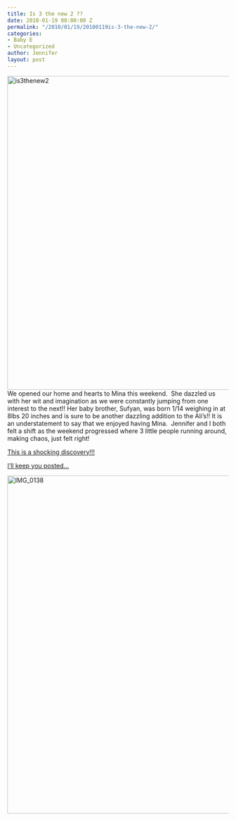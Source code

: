 ```yaml
---
title: Is 3 the new 2 ??
date: 2010-01-19 00:00:00 Z
permalink: "/2010/01/19/20100119is-3-the-new-2/"
categories:
- Baby E
- Uncategorized
author: Jennifer
layout: post
---
```


<img title="is3thenew2" height="713" alt="is3thenew2" width="950" class="alignleft size-full wp-image-602" src="/teamelam/assets/images/Is-3-the-new-2/1265110557000-missing.jpg" />We opened our home and hearts to Mina this weekend.  She dazzled us with her wit and imagination as we were constantly jumping from one interest to the next!! Her baby brother, Sufyan, was born 1/14 weighing in at 8lbs 20 inches and is sure to be another dazzling addition to the Ali&#8217;s!! It is an understatement to say that we enjoyed having Mina.  Jennifer and I both felt a shift as the weekend progressed where 3 little people running around, making chaos, just felt right!</a>

[This is a shocking discovery!!!](http://www.flickr.com/photos/jenniferandJennifers_photos/sets/72157623119720519/)

[I&#8217;ll keep you posted&#8230;](http://www.flickr.com/photos/jenniferandJennifers_photos/sets/72157623119720519/)

[<img title="IMG_0138" height="768" alt="IMG_0138" width="1024" class="alignnone size-large wp-image-597" src="/teamelam/assets/images/Is-3-the-new-2/1356834287288-missing.jpg" />](http://www.flickr.com/photos/jenniferandJennifers_photos/sets/72157623119720519/)
